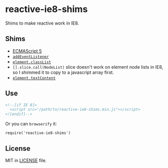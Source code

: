 reactive-ie8-shims
==================

Shims to make reactive work in IE8.

## Shims

- [ECMAScript 5](https://www.npmjs.org/package/es5-shim)
- [`addEventListener`](https://github.com/WebReflection/ie8)
- [`element.classList`](http://purl.eligrey.com/github/classList.js)
- `[].slice.call(NodeList)` slice doesn't work on element node lists in IE8, so I shimmed it to copy to a javascript array first.
- [`element.textContent`](https://gist.github.com/joshrhoades/8874249)


## Use

```html
<!--[if IE 8]>
  <script src="/path/to/reactive-ie8-shims.min.js"></script>
<![endif]-->
```

Or you can `browserify` it:

```
require('reactive-ie8-shims')
```

## License

MIT in [LICENSE](/yanatan16/reactive-ie8-shims/LICENSE) file.